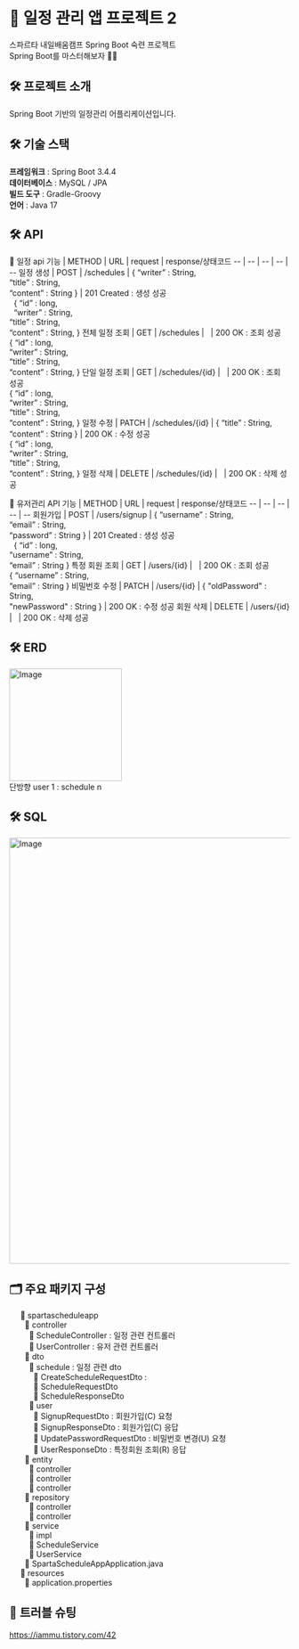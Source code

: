# 📆 일정 관리 앱 프로젝트 2
스파르타 내일배움캠프 Spring Boot 숙련 프로젝트 <br>
Spring Boot를 마스터해보자 👩‍💻

## 🛠️ 프로젝트 소개
Spring Boot 기반의 일정관리 어플리케이션입니다.

## 🛠️ 기술 스택
**프레임워크** : Spring Boot 3.4.4 <br>
**데이터베이스** : MySQL / JPA <br>
**빌드 도구** : Gradle-Groovy<br>
**언어** : Java 17 <br>

## 🛠️ API
📕 일정 api
기능 | METHOD | URL | request | response/상태코드
-- | -- | -- | -- | --
일정 생성 | POST | /schedules | { “writer” : String,<br> “title” : String,<br> “content” : String } | 201 Created : 생성 성공<br>  { “id” : long,<br>  “writer” : String,<br> “title” : String,<br> “content” : String, }
전체 일정 조회 | GET | /schedules |   | 200 OK : 조회 성공<br> { “id” : long, <br> “writer” : String, <br> “title” : String,<br> “content” : String, }
단일 일정 조회 | GET | /schedules/{id} |   | 200 OK : 조회 성공<br> { “id” : long,<br> “writer” : String,<br> “title” : String,<br> “content” : String, }
일정 수정 | PATCH | /schedules/{id} | { “title” : String,<br> “content” : String } | 200 OK : 수정 성공 <br> { “id” : long, <br> “writer” : String,<br> “title” : String,<br> “content” : String, }
일정 삭제 | DELETE | /schedules/{id} |   | 200 OK : 삭제 성공

📕 유저관리 API
기능 | METHOD | URL | request | response/상태코드
-- | -- | -- | -- | --
회원가입 | POST | /users/signup | { “username” : String,<br> “email” : String,<br> “password” : String } | 201 Created : 생성 성공<br>  { “id” : long,<br> “username” : String,<br> “email” : String }
특정 회원 조회 | GET | /users/{id} |   | 200 OK : 조회 성공<br> { “username” : String,<br> “email” : String }
비밀번호 수정 | PATCH | /users/{id} | { "oldPassword" :  String,<br> "newPassword" : String } | 200 OK : 수정 성공
회원 삭제 | DELETE | /users/{id} |   | 200 OK : 삭제 성공

## 🛠️ ERD
<img width="202" alt="Image" src="https://github.com/user-attachments/assets/c1a1c678-eb17-4f5f-ad31-cb7ff45b61ae" /> <br>
단방향 user 1 : schedule n

## 🛠️ SQL
<img width="765" alt="Image" src="https://github.com/user-attachments/assets/cbae78f6-ab59-4667-8dd6-35d83235552a" />

## 🗂️ 주요 패키지 구성
&nbsp;&nbsp;&nbsp;&nbsp; 📁 spartascheduleapp <br>
&nbsp;&nbsp;&nbsp;&nbsp;&nbsp;&nbsp; 📁 controller <br>
&nbsp;&nbsp;&nbsp;&nbsp;&nbsp;&nbsp;&nbsp;&nbsp; 📄 ScheduleController : 일정 관련 컨트롤러 <br>
&nbsp;&nbsp;&nbsp;&nbsp;&nbsp;&nbsp;&nbsp;&nbsp; 📄 UserController : 유저 관련 컨트롤러 <br> 
&nbsp;&nbsp;&nbsp;&nbsp;&nbsp;&nbsp; 📁 dto <br>
&nbsp;&nbsp;&nbsp;&nbsp;&nbsp;&nbsp;&nbsp;&nbsp; 📁 schedule : 일정 관련 dto <br>
&nbsp;&nbsp;&nbsp;&nbsp;&nbsp;&nbsp;&nbsp;&nbsp;&nbsp;&nbsp; 📄 CreateScheduleRequestDto :  <br>
&nbsp;&nbsp;&nbsp;&nbsp;&nbsp;&nbsp;&nbsp;&nbsp;&nbsp;&nbsp; 📄 ScheduleRequestDto <br>
&nbsp;&nbsp;&nbsp;&nbsp;&nbsp;&nbsp;&nbsp;&nbsp;&nbsp;&nbsp; 📄 ScheduleResponseDto <br>
&nbsp;&nbsp;&nbsp;&nbsp;&nbsp;&nbsp;&nbsp;&nbsp; 📁 user <br>
&nbsp;&nbsp;&nbsp;&nbsp;&nbsp;&nbsp;&nbsp;&nbsp;&nbsp;&nbsp; 📄 SignupRequestDto : 회원가입(C) 요청 <br>
&nbsp;&nbsp;&nbsp;&nbsp;&nbsp;&nbsp;&nbsp;&nbsp;&nbsp;&nbsp; 📄 SignupResponseDto : 회원가입(C) 응답 <br>
&nbsp;&nbsp;&nbsp;&nbsp;&nbsp;&nbsp;&nbsp;&nbsp;&nbsp;&nbsp; 📄 UpdatePasswordRequestDto : 비밀번호 변경(U) 요청 <br>
&nbsp;&nbsp;&nbsp;&nbsp;&nbsp;&nbsp;&nbsp;&nbsp;&nbsp;&nbsp; 📄 UserResponseDto : 특정회원 조회(R) 응답  <br>
&nbsp;&nbsp;&nbsp;&nbsp;&nbsp;&nbsp; 📁 entity <br>
&nbsp;&nbsp;&nbsp;&nbsp;&nbsp;&nbsp;&nbsp;&nbsp; 📄 controller <br>
&nbsp;&nbsp;&nbsp;&nbsp;&nbsp;&nbsp;&nbsp;&nbsp; 📄 controller <br>
&nbsp;&nbsp;&nbsp;&nbsp;&nbsp;&nbsp;&nbsp;&nbsp; 📄 controller <br>
&nbsp;&nbsp;&nbsp;&nbsp;&nbsp;&nbsp; 📁 repository <br>
&nbsp;&nbsp;&nbsp;&nbsp;&nbsp;&nbsp;&nbsp;&nbsp; 📄 controller <br>
&nbsp;&nbsp;&nbsp;&nbsp;&nbsp;&nbsp;&nbsp;&nbsp; 📄 controller <br>
&nbsp;&nbsp;&nbsp;&nbsp;&nbsp;&nbsp; 📁 service <br>
&nbsp;&nbsp;&nbsp;&nbsp;&nbsp;&nbsp;&nbsp;&nbsp; 📁 impl <br>
&nbsp;&nbsp;&nbsp;&nbsp;&nbsp;&nbsp;&nbsp;&nbsp; 📄 ScheduleService <br>
&nbsp;&nbsp;&nbsp;&nbsp;&nbsp;&nbsp;&nbsp;&nbsp; 📄 UserService <br>
&nbsp;&nbsp;&nbsp;&nbsp;&nbsp;&nbsp; 📄 SpartaScheduleAppApplication.java<br>
&nbsp;&nbsp;&nbsp;&nbsp; 📁 resources <br>
&nbsp;&nbsp;&nbsp;&nbsp;&nbsp;&nbsp; 📄 application.properties <br> 



## 🔎 트러블 슈팅
https://iammu.tistory.com/42
